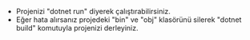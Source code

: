 - Projenizi "dotnet run" diyerek çalıştırabilirsiniz.
- Eğer hata alırsanız projedeki "bin" ve "obj" klasörünü silerek "dotnet build" komutuyla projenizi derleyiniz.